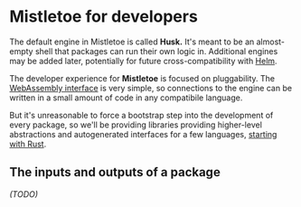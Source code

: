 # Mistletoe for developers

The default engine in Mistletoe is called **Husk.**  It's meant to be an almost-empty shell that packages can run their own logic in.  Additional engines may be added later, potentially for future cross-compatibility with [Helm](https://helm.sh/).

The developer experience for **Mistletoe** is focused on pluggability.  The [WebAssembly interface](./developers/webassembly-interface.html) is very simple, so connections to the engine can be written in a small amount of code in any compatibile language.

But it's unreasonable to force a bootstrap step into the development of every package, so we'll be providing libraries providing higher-level abstractions and autogenerated interfaces for a few languages, [starting with Rust](./developers/for-rust-developers.html).

## The inputs and outputs of a package

*(TODO)*
